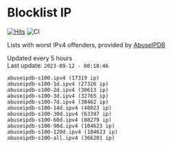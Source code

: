 # Blocklist IP

[![Hits](https://hits.seeyoufarm.com/api/count/incr/badge.svg?url=https%3A%2F%2Fgithub.com%2Fborestad%2Fblocklist-ip%2F&count_bg=%2379C83D&title_bg=%23555555&icon=&icon_color=%23E7E7E7&title=hits&edge_flat=false)](https://hits.seeyoufarm.com)  ![CI](https://img.shields.io/github/workflow/status/borestad/blocklist-ip/CI?style=flat-square)

Lists with worst IPv4 offenders, provided by [AbuseIPDB](https://www.abuseipdb.com/)

<!-- FOOTER-PLACEHOLDER -->
Updated every 5 hours<br>
Last update: `2023-09-12 - 00:18:46`
```
abuseipdb-s100.ipv4 (17319 ip)
abuseipdb-s100-1d.ipv4 (27326 ip)
abuseipdb-s100-2d.ipv4 (30613 ip)
abuseipdb-s100-3d.ipv4 (32765 ip)
abuseipdb-s100-7d.ipv4 (38462 ip)
abuseipdb-s100-14d.ipv4 (48023 ip)
abuseipdb-s100-30d.ipv4 (63397 ip)
abuseipdb-s100-60d.ipv4 (88279 ip)
abuseipdb-s100-90d.ipv4 (104623 ip)
abuseipdb-s100-120d.ipv4 (104623 ip)
abuseipdb-s100-all.ipv4 (366201 ip)
```
